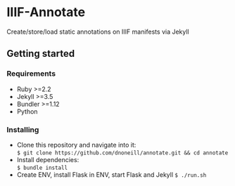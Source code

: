 # IIIF-Annotate

Create/store/load static annotations on IIIF manifests via Jekyll

## Getting started

### Requirements
- Ruby >=2.2
- Jekyll >=3.5
- Bundler >=1.12
- Python
### Installing
- Clone this repository and navigate into it:<br>
  `$ git clone https://github.com/dnoneill/annotate.git && cd annotate`
- Install dependencies:<br>
  `$ bundle install`
- Create ENV, install Flask in ENV, start Flask and Jekyll
  `$ ./run.sh`
